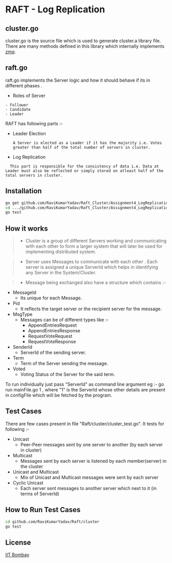 RAFT - Log Replication
=======

cluster.go
----------

cluster.go is the source file which is used to generate cluster.a library file.
There are many methods defined in this library which internally implements [zmq].

raft.go
-------

raft.go implements the Server logic and how it should behave if its in different phases .
 - Roles of Server
 
```
- Follower
- Candidate
- Leader
```

RAFT has following parts :-
  - Leader Election
    ```
    A Server is elected as a Leader if it has the majority i.e. Votes greater than half of the total number of servers in cluster.
    ```
  - Log Replication
  ```
    This part is responsible for the consistency of data i.e. Data at Leader must also be reflected or simply stored on atleast half of the total servers in cluster.
  ```
  
Installation
--------------

```sh
go get github.com/RaviKumarYadav/Raft_Cluster/Assignment4_LogReplication
cd .../github.com/RaviKumarYadav/Raft_Cluster/Assignment4_LogReplication
go test

```

How it works
-------------

 > - Cluster is a group of different Servers working and communicating with each other to form a larger system that will later be used for implementing distributed system.

 > - Server uses Messages to communicate with each other . Each server is assigned a unique ServerId which helps in identifying any Server in the System/Cluster.

 > - Message being exchanged also have a structure which contains :-
 * MessageId
    -   Its unique for each Message.
 * Pid
    -   It reflects the target server or the recipient server for the message.
 * MsgType
    -   Messages can be of different types like :- 
        - AppendEntriesRequest
        - AppendEntriesResponse
        - RequestVoteRequest
	    - RequestVoteResponse
 * SenderId
    - ServerId of the sending server.
 * Term
    - Term of the Server sending the message.
 * Voted
    - Voting Status of the Server for the said term.


To run individually just pass "ServerId" as command line argument eg :- go run mainFile.go 1 , where "1" is the ServerId whose other details are present in configFile which will be fetched by the program.


Test Cases
-----------

There are few cases present in file "Raft/cluster/cluster_test.go". It tests for following :-

* Unicast
    * Peer-Peer messages sent by one server to another (by each server in cluster)
* Multicast
    * Messages sent by each server is listened by each member(server) in the  cluster
* Unicast and Multicast
    * Mix of Unicast and Multicast messages were sent by each server
* Cyclic Unicast
    * Each server sent messages to another server which next to it (in terms of ServerId)


How to Run Test Cases
-----------------------

```sh
cd github.com/RaviKumarYadav/Raft/cluster
go test
```



License
----

[IIT Bombay]

[zmq]:http://zeromq.org/
[IIT Bombay]:http://www.cse.iitb.ac.in/
